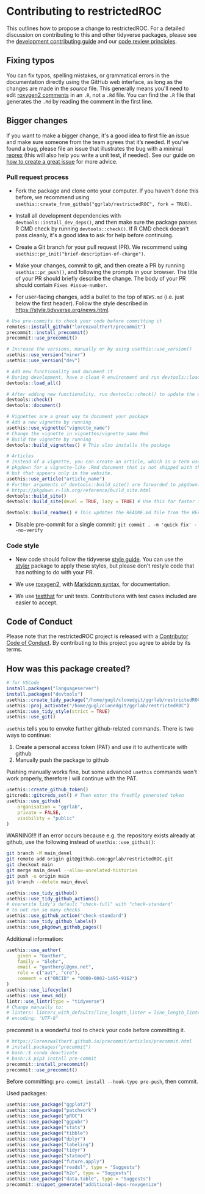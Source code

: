 # Contributing to restrictedROC

This outlines how to propose a change to restrictedROC.
For a detailed discussion on contributing to this and other tidyverse packages, please see the [development contributing guide](https://rstd.io/tidy-contrib) and our [code review principles](https://code-review.tidyverse.org/).

## Fixing typos

You can fix typos, spelling mistakes, or grammatical errors in the documentation directly using the GitHub web interface, as long as the changes are made in the _source_ file. 
This generally means you'll need to edit [roxygen2 comments](https://roxygen2.r-lib.org/articles/roxygen2.html) in an `.R`, not a `.Rd` file. 
You can find the `.R` file that generates the `.Rd` by reading the comment in the first line.

## Bigger changes

If you want to make a bigger change, it's a good idea to first file an issue and make sure someone from the team agrees that it’s needed. 
If you’ve found a bug, please file an issue that illustrates the bug with a minimal 
[reprex](https://www.tidyverse.org/help/#reprex) (this will also help you write a unit test, if needed).
See our guide on [how to create a great issue](https://code-review.tidyverse.org/issues/) for more advice.

### Pull request process

*   Fork the package and clone onto your computer. If you haven't done this before, we recommend using `usethis::create_from_github("ggrlab/restrictedROC", fork = TRUE)`.

*   Install all development dependencies with `devtools::install_dev_deps()`, and then make sure the package passes R CMD check by running `devtools::check()`. 
    If R CMD check doesn't pass cleanly, it's a good idea to ask for help before continuing. 
*   Create a Git branch for your pull request (PR). We recommend using `usethis::pr_init("brief-description-of-change")`.

*   Make your changes, commit to git, and then create a PR by running `usethis::pr_push()`, and following the prompts in your browser.
    The title of your PR should briefly describe the change.
    The body of your PR should contain `Fixes #issue-number`.

*  For user-facing changes, add a bullet to the top of `NEWS.md` (i.e. just below the first header). Follow the style described in <https://style.tidyverse.org/news.html>.

```r
# Use pre-commits to check your code before committing it
remotes::install_github("lorenzwalthert/precommit")
precommit::install_precommit()
precommit::use_precommit()

# Increase the versions, manually or by using usethis::use_version()
usethis::use_version("minor")
usethis::use_version("dev")

# Add new functionality and document it
# During development, have a clean R environment and run devtools::load_all() to load the current status of the package
devtools::load_all()

# After adding new functionality, run devtools::check() to update the documentation
devtools::check()
devtools::document()

# Vignettes are a great way to document your package
# Add a new vignette by running
usethis::use_vignette("vignette_name")
# Change the vignette in vignettes/vignette_name.Rmd
# Build the vignette by running
devtools::build_vignettes() # This also installs the package

# Articles
# Instead of a vignette, you can create an article, which is a term used by
# pkgdown for a vignette-like .Rmd document that is not shipped with the package,
# but that appears only in the website.
usethis::use_article("article_name")
# Further arguments of devtools::build_site() are forwarded to pkgdown::build_site():
# https://pkgdown.r-lib.org/reference/build_site.html
devtools::build_site()
devtools::build_site(devel = TRUE, lazy = TRUE) # Use this for faster iteration during development

devtools::build_readme() # This updates the README.md file from the README.Rmd
```

- Disable pre-commit for a single commit: ``git commit . -m 'quick fix' --no-verify``

### Code style

*   New code should follow the tidyverse [style guide](https://style.tidyverse.org). 
    You can use the [styler](https://CRAN.R-project.org/package=styler) package to apply these styles, but please don't restyle code that has nothing to do with your PR.  

*  We use [roxygen2](https://cran.r-project.org/package=roxygen2), with [Markdown syntax](https://cran.r-project.org/web/packages/roxygen2/vignettes/rd-formatting.html), for documentation.  

*  We use [testthat](https://cran.r-project.org/package=testthat) for unit tests. 
   Contributions with test cases included are easier to accept.  

## Code of Conduct

Please note that the restrictedROC project is released with a
[Contributor Code of Conduct](CODE_OF_CONDUCT.md). By contributing to this
project you agree to abide by its terms.




## How was this package created?

```r
# for VSCode
install.packages("languageserver")
install.packages("devtools")
usethis::create_tidy_package("/home/gugl/clonedgit/ggrlab/restrictedROC")
usethis::proj_activate("/home/gugl/clonedgit/ggrlab/restrictedROC")
usethis::use_tidy_style(strict = TRUE)
usethis::use_git()
```


``usethis`` tells you to envoke further github-related commands. 
There is two ways to continue: 
1. Create a personal access token (PAT) and use it to authenticate with github
2. Manually push the package to github 

Pushing manually works fine, but some advanced ``usethis`` commands won't work properly, 
therefore I will continue with the PAT.

```r
usethis::create_github_token()
gitcreds::gitcreds_set() # Then enter the freshly generated token
usethis::use_github(
    organisation = "ggrlab",
    private = FALSE,
    visibility = "public"
)
```
WARNING!!!
If an error occurs because e.g. the repository exists already at github, use the following instead of 
``usethis::use_github()``:
```bash
git branch -M main_devel
git remote add origin git@github.com:ggrlab/restrictedROC.git
git checkout main
git merge main_devel --allow-unrelated-histories
git push -u origin main
git branch --delete main_devel
```

```r
usethis::use_tidy_github()
usethis::use_tidy_github_actions()
# overwrite tidy's default "check-full" with "check-standard"
# to not run so many checks
usethis::use_github_action("check-standard")
usethis::use_tidy_github_labels()
usethis::use_pkgdown_github_pages()
```


Additional information: 
```r
usethis::use_author(
    given = "Gunther",
    family = "Glehr",
    email = "gunthergl@gmx.net",
    role = c("aut", "cre"),
    comment = c("ORCID" = "0000-0002-1495-9162")
)
usethis::use_lifecycle()
usethis::use_news_md()
lintr::use_lintr(type = "tidyverse")
# Change manually to:
# linters: linters_with_defaults(line_length_linter = line_length_linter(120),indentation_linter = indentation_linter(4)) # see vignette("lintr")
# encoding: "UTF-8"
```
precommit is a wonderful tool to check your code before committing it. 

```r
# https://lorenzwalthert.github.io/precommit/articles/precommit.html
# install.packages("precommit")
# bash::$ conda deactivate
# bash::$ pip3 install pre-commit
precommit::install_precommit()
precommit::use_precommit()
```
Before committing: ``pre-commit install --hook-type pre-push``, then commit. 

Used packages:
```r
usethis::use_package("ggplot2")
usethis::use_package("patchwork")
usethis::use_package("pROC")
usethis::use_package("ggpubr")
usethis::use_package("stats")
usethis::use_package("tibble")
usethis::use_package("dplyr")
usethis::use_package("labeling")
usethis::use_package("tidyr")
usethis::use_package("statmod")
usethis::use_package("future.apply")
usethis::use_package("readxl", type = "Suggests")
usethis::use_package("h2o", type = "Suggests")
usethis::use_package("data.table", type = "Suggests")
precommit::snippet_generate("additional-deps-roxygenize")
```

